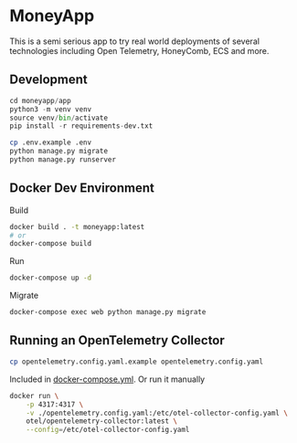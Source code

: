 # MoneyApp

This is a semi serious app to try real world deployments of several technologies
including Open Telemetry, HoneyComb, ECS and more.

## Development

```python
cd moneyapp/app
python3 -m venv venv
source venv/bin/activate
pip install -r requirements-dev.txt
```

```bash
cp .env.example .env
python manage.py migrate
python manage.py runserver
```

## Docker Dev Environment

Build
```bash
docker build . -t moneyapp:latest
# or
docker-compose build
```

Run
```bash
docker-compose up -d
```

Migrate
```bash
docker-compose exec web python manage.py migrate
```

## Running an OpenTelemetry Collector

```bash
cp opentelemetry.config.yaml.example opentelemetry.config.yaml
```

Included in [docker-compose.yml](docker-compose.yml). Or run it manually

```bash
docker run \
    -p 4317:4317 \
    -v ./opentelemetry.config.yaml:/etc/otel-collector-config.yaml \
    otel/opentelemetry-collector:latest \
    --config=/etc/otel-collector-config.yaml
```

